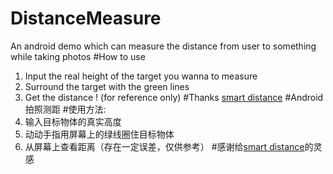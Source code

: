 # DistanceMeasure
An android demo which can measure the distance from user to something while taking photos
#How to use
1. Input the real height of the target you wanna to measure
2. Surround the target with the green lines
3. Get the distance ! (for reference only)
#Thanks
[smart distance](http://www.wandoujia.com/apps/kr.sira.distance)
#Android 拍照测距
#使用方法:
 1. 输入目标物体的真实高度
 2. 动动手指用屏幕上的绿线圈住目标物体
 3. 从屏幕上查看距离（存在一定误差，仅供参考）
#感谢给[smart distance](http://www.wandoujia.com/apps/kr.sira.distance)的灵感
